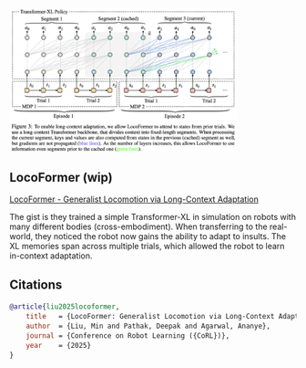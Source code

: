 <img src="./fig3.png" width="400px"></img>

## LocoFormer (wip)

[LocoFormer - Generalist Locomotion via Long-Context Adaptation](https://generalist-locomotion.github.io/)

The gist is they trained a simple Transformer-XL in simulation on robots with many different bodies (cross-embodiment). When transferring to the real-world, they noticed the robot now gains the ability to adapt to insults. The XL memories span across multiple trials, which allowed the robot to learn in-context adaptation.

## Citations

```bibtex
@article{liu2025locoformer,
    title   = {LocoFormer: Generalist Locomotion via Long-Context Adaptation},
    author  = {Liu, Min and Pathak, Deepak and Agarwal, Ananye},
    journal = {Conference on Robot Learning ({CoRL})},
    year    = {2025}
}
```
